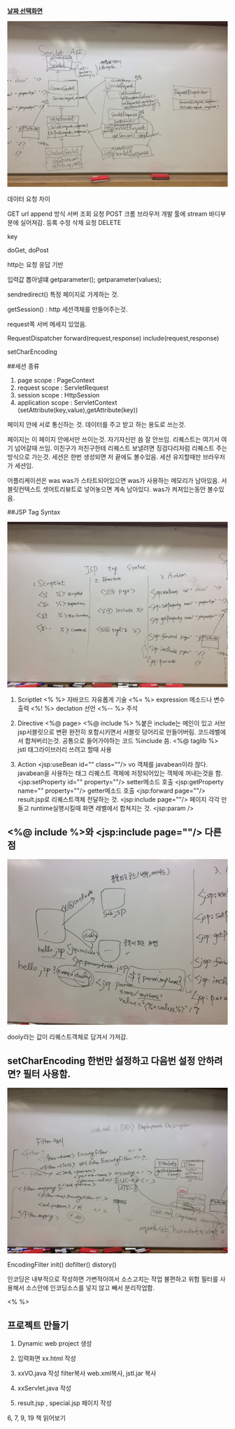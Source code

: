 ﻿**[날짜 선택화면](../README.md)**


![servletapi](../resources/servletapi.JPG)

데이터 요청 차이

GET url append 방식 서버 조회 요청
POST 크롬 브라우저 개발 툴에 stream 바디부분에 실어져감. 등록 수정 삭제 요청
DELETE 

key

doGet, doPost

http는 요청 응답 기반 

입력값 뽑아낼떄 getparameter();
getparameter(values);

sendredirect() 특정 페이지로 가게하는 것.

getSession() : http 세션객체를 만들어주는것.

request쪽 서버 메세지 있었음.

RequestDispatcher
forward(request,response)
include(request,response)

setCharEncoding


##세션 종류

1. page scope : PageContext
2. request scope : ServletRequest
3. session scope : HttpSession
4. application scope : ServletContext
(setAttribute(key,value),getAttribute(key))

페이지 안에 서로 통신하는 것.
데이터를 주고 받고 하는 용도로 쓰는것.

페이지는 이 페이지 안에서만 쓰이는것. 자기자신만 씀 잘 안쓰임.
리퀘스트는 여기서 여기 넘어갈때 쓰임. 이친구가 저친구한테 리퀘스트 보낼려면 징검다리처럼 리퀘스트 주는방식으로 가는것.
세션은 한번 생성되면 저 끝에도 볼수있음. 세션 유지할때만 브라우저가 세션임.

어플리케이션은 was was가 스타트되어있으면 was가 사용하는 메모리가 남아있음. 
서블릿컨텍스트 셋어트리뷰트로 넣어놓으면 계속 남아있다. was가 켜져있는동안 볼수있음.

##JSP Tag Syntax

![jsptag](../resources/jsptag2.JPG)

1. Scriptlet 
\<% %> 자바코드 자유롭게 기술
\<%= %> expression 메소드나 변수 출력
\<%! %> declation 선언
\<%-- %> 주석

2. Directive
\<%@ page>
\<%@ include %> %붙은 include는 메인이 있고 서브 jsp서블릿으로 변환 완전히 포함시키면서 서블릿 덩어리로 만들어버림. 코드레벨에서 합쳐버리는것. 공통으로 들어가야하는 코드 %include 씀.
\<%@ taglib %> jstl 태그라이브러리 쓰려고 할때 사용

3. Action
\<jsp:useBean id="" class=""/> vo 객체를 javabean이라 핞다. javabean을 사용하는 태그
리퀘스트 객체에 저장되어있는 객체에 꺼내는것을 함.
\<jsp:setProperty id="" property=""/> setter메소드 호출
\<jsp:getProperty name="" property=""/> getter메소드 호출
\<jsp:forward page=""/> result.jsp로 리퀘스트객체 전달하는 것.
\<jsp:include page=""/> 페이지 각각 만들고 runtime실행시킬때 화면 레벨에서   합쳐지는 것.
\<jsp:param />

## \<%@ include %>와 <jsp:include page=""/> 다른점

![include](../resources/include.JPG)

dooly라는 값이 리퀘스트객체로 담겨서 가져감.


## setCharEncoding 한번만 설정하고 다음번 설정 안하려면? 필터 사용함.


![include](../resources/filter.JPG)

EncodingFilter
init()
dofilter()
distory()

<filter-mapping>
  <Filter-name></>

인코딩은 내부적으로 작성하면 가변적이여서 소스고치는 작업 불편하고 위험
필터를 사용해서 소스안에 인코딩소스를 넣지 않고 빼서 분리작업함.

<%  %>


## 프로젝트 만들기

1. Dynamic web project 생성

2. 입력화면 xx.html 작성

3. xxVO.java 작성 filter복사 web.xml복사, jstl.jar 복사

4. xxServlet.java 작성

5. result.jsp , special.jsp  페이지 작성

6, 7, 9, 19 책 읽어보기

